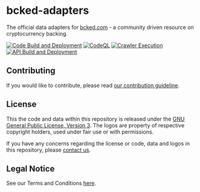 # bcked-adapters

The official data adapters for [bcked.com](https://bcked.com/) - a community driven resource on cryptocurrency backing.

[![Code Build and Deployment](https://github.com/bcked/bcked-adapters/actions/workflows/build.yml/badge.svg)](https://github.com/bcked/bcked-adapters/actions/workflows/build.yml)
[![CodeQL](https://github.com/bcked/bcked-adapters/actions/workflows/codeql-analysis.yml/badge.svg)](https://github.com/bcked/bcked-adapters/actions/workflows/codeql-analysis.yml)
[![Crawler Execution](https://github.com/bcked/bcked-adapters/actions/workflows/crawler.yml/badge.svg)](https://github.com/bcked/bcked-adapters/actions/workflows/crawler.yml)
[![API Build and Deployment](https://github.com/bcked/bcked-adapters/actions/workflows/api.yml/badge.svg)](https://github.com/bcked/bcked-adapters/actions/workflows/api.yml)

## Contributing

If you would like to contribute, please read [our contribution guideline](CONTRIBUTING.md).

## License

This the code and data within this repository is released under the [GNU General Public License, Version 3](LICENSE).
The logos are property of respective copyright holders, used under fair use or with permissions.

If you have any concerns regarding the license or code, data and logos in this repository,
please [contact us](mailto:contact@bcked.com).

## Legal Notice

See our Terms and Conditions [here](LEGAL_NOTICE.md).
